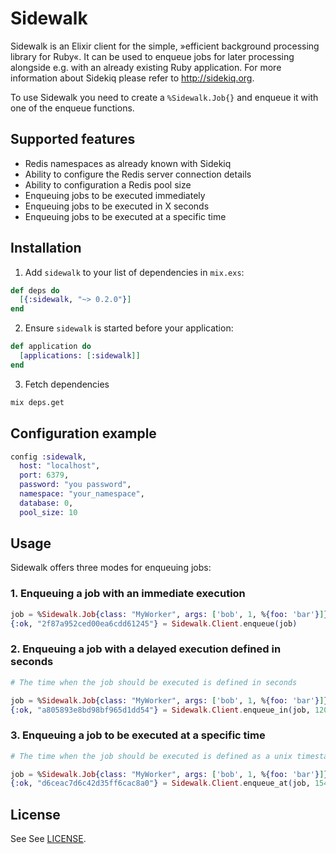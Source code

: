 # Sidewalk
Sidewalk is an Elixir client for the simple, »efficient background processing library for Ruby«.
It can be used to enqueue jobs for later processing alongside e.g. with an already existing Ruby application.
For more information about Sidekiq please refer to http://sidekiq.org.

To use Sidewalk you need to create a `%Sidewalk.Job{}` and enqueue it with one of the enqueue functions.

## Supported features
* Redis namespaces as already known with Sidekiq
* Ability to configure the Redis server connection details
* Ability to configuration a Redis pool size
* Enqueuing jobs to be executed immediately
* Enqueuing jobs to be executed in X seconds
* Enqueuing jobs to be executed at a specific time

## Installation
1. Add `sidewalk` to your list of dependencies in `mix.exs`:

```elixir
def deps do
  [{:sidewalk, "~> 0.2.0"}]
end
```

2. Ensure `sidewalk` is started before your application:

```elixir
def application do
  [applications: [:sidewalk]]
end
```

3. Fetch dependencies

```bash
mix deps.get
```

## Configuration example

```elixir
config :sidewalk,
  host: "localhost",
  port: 6379,
  password: "you password",
  namespace: "your_namespace",
  database: 0,
  pool_size: 10
```

## Usage
Sidewalk offers three modes for enqueuing jobs:

### 1. Enqueuing a job with an immediate execution

```elixir
job = %Sidewalk.Job{class: "MyWorker", args: ['bob', 1, %{foo: 'bar'}]}
{:ok, "2f87a952ced00ea6cdd61245"} = Sidewalk.Client.enqueue(job)
```

### 2. Enqueuing a job with a delayed execution defined in seconds

```elixir
# The time when the job should be executed is defined in seconds

job = %Sidewalk.Job{class: "MyWorker", args: ['bob', 1, %{foo: 'bar'}]}
{:ok, "a805893e8bd98bf965d1dd54"} = Sidewalk.Client.enqueue_in(job, 120)
```

### 3. Enqueuing a job to be executed at a specific time

```elixir
# The time when the job should be executed is defined as a unix timestamp

job = %Sidewalk.Job{class: "MyWorker", args: ['bob', 1, %{foo: 'bar'}]}
{:ok, "d6ceac7d6c42d35ff6cac8a0"} = Sidewalk.Client.enqueue_at(job, 1546293600)
```

## License
See See [LICENSE](https://raw.githubusercontent.com/railsmechanic/sidewalk/master/LICENSE).

